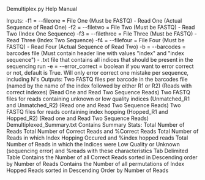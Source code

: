 Demultiplex.py Help Manual

Inputs:
	-f1 = --fileone = File One (Must be FASTQ) - Read One (Actual Sequence of Read One)
	-f2 = --filetwo = File Two (Must be FASTQ) - Read Two (Index One Sequence)
	-f3 = --filethree = File Three (Must be FASTQ) - Read Three (Index Two Sequence)
	-f4 = --filefour = File Four (Must be FASTQ) - Read Four (Actual Sequence of Read Two)
	-b = --barcodes = barcodes file (Must contain header line with values "index" and "index sequence") - .txt file that contains all indices that should be present in the sequencing run
	-e = --error_correct = boolean if you want to error correct or not, default is True. Will only error correct one mistake per sequence, including N's
Outputs:
	Two FASTQ files per barcode in the barcodes file (named by the name of the index followed by either R1 or R2) (Reads with correct indexes) (Read One and Read Two Sequence Reads)
	Two FASTQ files for reads containing unknown or low quality indices (Unmatched_R1 and Unmatched_R2) (Read one and Read Two Sequence Reads)
	Two FASTQ files for reads containing index hopping (Hopped_R1 and Hopped_R2) (Read one and Read Two Sequence Reads)
	Demultiplexed_Summary.txt
		Contains Summary Stats: 
			Total Number of Reads
			Total Number of Correct Reads and %Correct Reads
			Total Number of Reads in which Index Hopping Occured and %index hopped reads
			Total Number of Reads in which the Indices were Low Quality or Unknown (sequencing error) and %reads with these characteristics
		Tab Delimited Table
			Contains the Number of all Correct Reads sorted in Descending order by Number of Reads
			Contains the Number of all permutations of Index Hopped Reads sorted in Descending Order by Number of Reads
